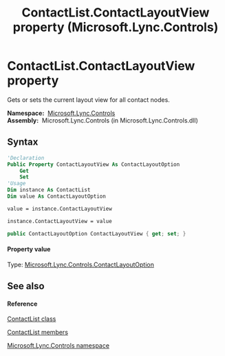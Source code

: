 ﻿---
title: ContactList.ContactLayoutView property  (Microsoft.Lync.Controls)
TOCTitle: 'ContactLayoutView property '
ms:assetid: P:Microsoft.Lync.Controls.ContactList.ContactLayoutView_DI_3_UC_OCS14MrefLyncWPF
ms:mtpsurl: https://msdn.microsoft.com/en-us/library/microsoft.lync.controls.contactlist.contactlayoutview_di_3_uc_ocs14mreflyncwpf(v=office.15)
ms:contentKeyID: 48593422
ms.date: 07/28/2014
mtps_version: v=office.15
f1_keywords:
- Microsoft.Lync.Controls.ContactList.ContactLayoutView
dev_langs:
- CSharp
- JScript
- VB
- other
---

# ContactList.ContactLayoutView property

Gets or sets the current layout view for all contact nodes.

**Namespace:**  [Microsoft.Lync.Controls](microsoft-lync-controls-namespace_1.md)  
**Assembly:**  Microsoft.Lync.Controls (in Microsoft.Lync.Controls.dll)

## Syntax

``` vb
'Declaration
Public Property ContactLayoutView As ContactLayoutOption
    Get
    Set
'Usage
Dim instance As ContactList
Dim value As ContactLayoutOption

value = instance.ContactLayoutView

instance.ContactLayoutView = value
```

``` csharp
public ContactLayoutOption ContactLayoutView { get; set; }
```

#### Property value

Type: [Microsoft.Lync.Controls.ContactLayoutOption](contactlayoutoption-enumeration-microsoft-lync-controls_1.md)  

## See also

#### Reference

[ContactList class](contactlist-class-microsoft-lync-controls_1.md)

[ContactList members](contactlist-members-microsoft-lync-controls_1.md)

[Microsoft.Lync.Controls namespace](microsoft-lync-controls-namespace_1.md)

